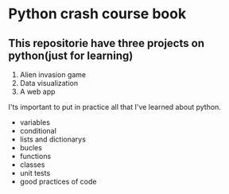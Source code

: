 # Python crash course book
## This repositorie have three projects on python(just for learning)

1. Alien invasion game
2. Data visualization
3. A web app


I'ts important to put in practice all that I've learned about python.

- variables 
- conditional
- lists and dictionarys
- bucles
- functions
- classes
- unit tests
- good practices of code